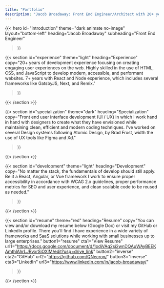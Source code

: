 ```yaml
---
title: "Portfolio"
description: "Jacob Broadaway: Front End Engineer/Architect with 20+ years of experience, and 12+ years of experience in e-commerce, ranging from small businesses to enterprise solutions."
---
```


{{< hero 
  id="introduction"
  theme="dark animate no-image"
  layout="bottom-left"
  heading="Jacob Broadaway" 
  subheading="Front End Engineer"
>}}

{{< section 
  id="experience"
  theme="light" 
  heading="Experience"
  copy="20+ years of development experience focusing on creating engaging user experiences on the web. Highly skilled in the use of HTML, CSS, and JavaScript to develop modern, accessible, and performant websites. 7+ years with React and Node experience, which includes several frameworks like GatsbyJS, Next, and Remix."
>}}

{{< /section >}}

{{< section 
  id="specialization"
  theme="dark" 
  heading="Specialization"
  copy="Front end user interface development (UI / UX) in which I work hand in hand with designers to create what they have envisioned while maintaining clean, efficient and modern coding techniques. I've worked on several Design systems following Atomic Design, by Brad Frost, width the use of UX tools like Figma and Xd."
>}}

{{< /section >}}

{{< section 
  id="development"
  theme="light" 
  heading="Development"
  copy="No matter the stack, the fundamentals of develop should still apply. Be it a React, Angular, or Vue framework I work to ensure proper accessibility in accordance with WCAG 2.x guidelines, proper performance metrics for SEO and user experience, and clean scalable code to be reused as needed."
>}}

{{< /section >}}

{{< section 
  id="resume"
  theme="red" 
  heading="Resume"
  copy="You can view and/or download my resume below (Google Doc) or visit my GitHub or LinkedIn profile. There you'll find I have experience in a wide variety of frameworks and SaaS solutions while working with small businesses up to large enterprises."
  button1="resume"
  cta1="View Resume"
  url1="https://docs.google.com/document/d/1odjVAq2si2wnDQAuWAyBEEKAmthlAhrLJRvxrSiOXlM/edit?usp=drive_link"
  button2="inverse"
  cta2="GitHub"
  url2="https://github.com/QNecron/"
  button3="inverse"
  cta3="LinkedIn"
  url3="https://www.linkedin.com/in/jacob-broadaway/"
>}}

{{< /section >}}